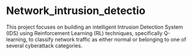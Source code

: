 # Network_intrusion_detectio
This project focuses on building an intelligent Intrusion Detection System (IDS) using Reinforcement Learning (RL) techniques, specifically Q-learning, to classify network traffic as either normal or belonging to one of several cyberattack categories. 
